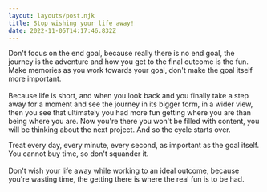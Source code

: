 ```yaml
---
layout: layouts/post.njk
title: Stop wishing your life away!
date: 2022-11-05T14:17:46.832Z
---
```

Don't focus on the end goal, because really there is no end goal, the journey is the adventure and how you get to the final outcome is the fun. Make memories as you work towards your goal, don't make the goal itself more important.\
\
Because life is short, and when you look back and you finally take a step away for a moment and see the journey in its bigger form, in a wider view, then you see that ultimately you had more fun getting where you are than being where you are. Now you're there you won't be filled with content, you will be thinking about the next project. And so the cycle starts over. 

Treat every day, every minute, every second, as important as the goal itself. You cannot buy time, so don't squander it.\
\
Don't wish your life away while working to an ideal outcome, because you're wasting time, the getting there is where the real fun is to be had.